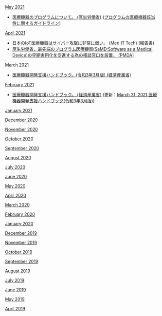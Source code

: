 [May 2021](2105.md)
* [医療機器のプログラムについて。 (厚生労働省)](https://www.mhlw.go.jp/stf/seisakunitsuite/bunya/0000179749_00004.html) ([プログラムの医療機器該当性に関するガイドライン](https://www.mhlw.go.jp/content/11120000/000764274.pdf))

[April 2021](2104.md)
* [日本のIoT医療機器はサイバー攻撃に非常に弱い。 (Med IT Tech)](https://medit.tech/jmari-report-about-cyber-security-management-for-medical/) ([報告書](https://www.jmari.med.or.jp/download/RP077.pdf))
* [厚生労働省、最先端のプログラム医療機器(SaMD:Software as a Medical Device)の早期実用化を促進する為の相談窓口を設置。 (PMDA)](https://www.pmda.go.jp/review-services/f2f-pre/strategies/0011.html)

[March 2021](2103.md)
* [医療機器開発支援ハンドブック。(令和3年3月版) (経済産業省)](https://www.med-device.jp/repository/handbook_202103.pdf)

[February 2021](2102.md)
* [医療機器開発支援ハンドブック。 (経済産業省)](https://www.med-device.jp/repository/c949c741c8e77fa444829a60f9eb2c3c55da9ead.pdf) (更新：[March 31, 2021 医療機器開発支援ハンドブック(令和3年3月版)](2103.md))

[January 2021](2101.md)

[December 2020](2012.md)

[November 2020](2011.md)

[October 2020](2010.md)

[September 2020](2009.md)

[August 2020](2008.md)

[July 2020](2007.md)

[June 2020](2006.md)

[May 2020](2005.md)

[April 2020](2004.md)

[March 2020](2003.md)

[February 2020](2002.md)

[January 2020](2001.md)

[December 2019](1912.md)

[November 2019](1911.md)

[October 2019](1910.md)

[September 2019](1909.md)

[August 2019](1908.md)

[July 2019](1907.md)

[June 2019](1906.md)

[May 2019](1905.md)

[April 2019](1904.md)
